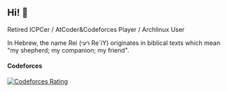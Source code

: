 ## Hi! 👋
Retired ICPCer / AtCoder&Codeforces Player / Archlinux User

In Hebrew, the name Rei (רעי Re`iY) originates in biblical texts which mean "my shepherd; my companion; my friend".  

#### Codeforces
[![Codeforces Rating](https://cfrating.baoshuo.dev/rating?username=ReiAC)](https://codeforces.com/profile/ReiAC)
